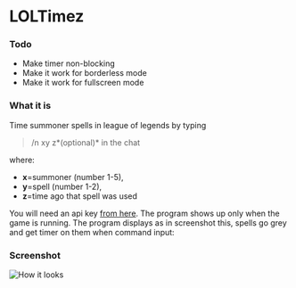 # LOLTimez

### Todo
- Make timer non-blocking
- Make it work for borderless mode
- Make it work for fullscreen mode

### What it is
Time summoner spells in league of legends by typing 
  >/n xy z*(optional)*
  in the chat
  
  
  where:
  - **x**=summoner (number 1-5), 
  - **y**=spell (number 1-2), 
  - **z**=time ago that spell was used

You will need an api key [from here](https://developer.riotgames.com/).
The program shows up only when the game is running.
The program displays as in screenshot this, spells go grey and get timer on them when command input:

### Screenshot
![How it looks](http://i.imgur.com/974ubZ1.png)
